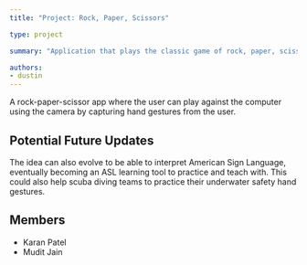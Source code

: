 ```yaml
---
title: "Project: Rock, Paper, Scissors"

type: project

summary: "Application that plays the classic game of rock, paper, scissors"

authors:
- dustin
---
```


A rock-paper-scissor app where the user can play against the computer using the camera by capturing hand gestures from the user.

## Potential Future Updates
The idea can also evolve to be able to interpret American Sign Language, eventually becoming an ASL learning tool to practice and teach with. This could also help scuba diving teams to practice their underwater safety hand gestures.

## Members

- Karan Patel
- Mudit Jain